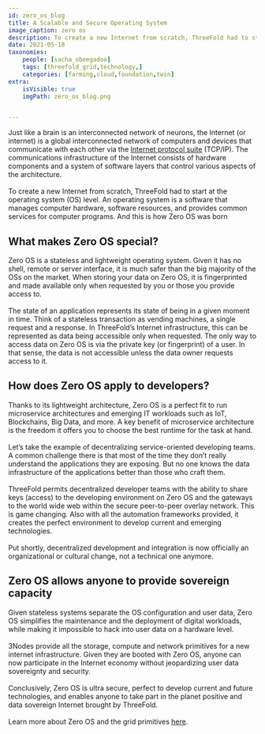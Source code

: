 ```yaml
---
id: zero_os_blog
title: A Scalable and Secure Operating System
image_caption: zero os
description: To create a new Internet from scratch, ThreeFold had to start at the operating system level.
date: 2021-05-18
taxonomies:
    people: [sacha_obeegadoo]
    tags: [threefold_grid,technology,]
    categories: [farming,cloud,foundation,twin]
extra:
    isVisible: true
    imgPath: zero_os_blog.png


---
```

Just like a brain is an interconnected network of neurons, the Internet (or internet) is a global interconnected network of computers and devices that communicate with each other via the [Internet protocol suite](https://en.wikipedia.org/wiki/Internet_protocol_suite) (TCP/IP). The communications infrastructure of the Internet consists of hardware components and a system of software layers that control various aspects of the architecture.
<br/>
<br/>
To create a new Internet from scratch, ThreeFold had to start at the operating system (OS) level. An operating system is a software that manages computer hardware, software resources, and provides common services for computer programs. And this is how Zero OS was born 

## What makes Zero OS special? 

Zero OS is a stateless and lightweight operating system. Given it has no shell, remote or server interface, it is much safer than the big majority of the OSs on the market. When storing your data on Zero OS, it is fingerprinted and made available only when requested by you or those you provide access to.
<br/>
<br/>
The state of an application represents its state of being in a given moment in time. Think of a stateless transaction as vending machines, a single request and a response. In ThreeFold’s Internet infrastructure, this can be represented as data being accessible only when requested. 
The only way to access data on Zero OS is via the private key (or fingerprint) of a user. In that sense, the data is not accessible unless the data owner requests access to it. 

## How does Zero OS apply to developers?

Thanks to its lightweight architecture, Zero OS is a perfect fit to run microservice architectures and emerging IT workloads such as IoT, Blockchains, Big Data, and more. A key benefit of microservice architecture is the freedom it offers you to choose the best runtime for the task at hand. 
<br/>
<br/>
Let’s take the example of decentralizing service-oriented developing teams. A common challenge there is that most of the time they don’t really understand the applications they are exposing. But no one knows the data infrastructure of the applications better than those who craft them. 
<br/>
<br/>
ThreeFold permits decentralized developer teams with the ability to share keys (access) to the developing environment on Zero OS and the gateways to the world wide web within the secure peer-to-peer overlay network. This is game changing. Also with all the automation frameworks provided, it creates the perfect environment to develop current and emerging technologies. 
<br/>
<br/>
Put shortly, decentralized development and integration is now officially an organizational or cultural change, not a technical one anymore.

## Zero OS allows anyone to provide sovereign capacity

Given stateless systems separate the OS configuration and user data, Zero OS simplifies the  maintenance and the deployment of digital workloads, while making it impossible to hack into user data on a hardware level. 
<br/>
<br/>
3Nodes provide all the storage, compute and network primitives for a new internet infrastructure. Given they are booted with Zero OS, anyone can now participate in the Internet economy without jeopardizing user data sovereignty and security.
<br/>
<br/>
Conclusively, Zero OS is ultra secure, perfect to develop current and future technologies, and enables anyone to take part in the planet positive and data sovereign Internet brought by ThreeFold.
<br/>
<br/>
Learn more about Zero OS and the grid primitives [here](https://library.threefold.me/info/threefold/#/internet4__tfgrid_primitives).




 

